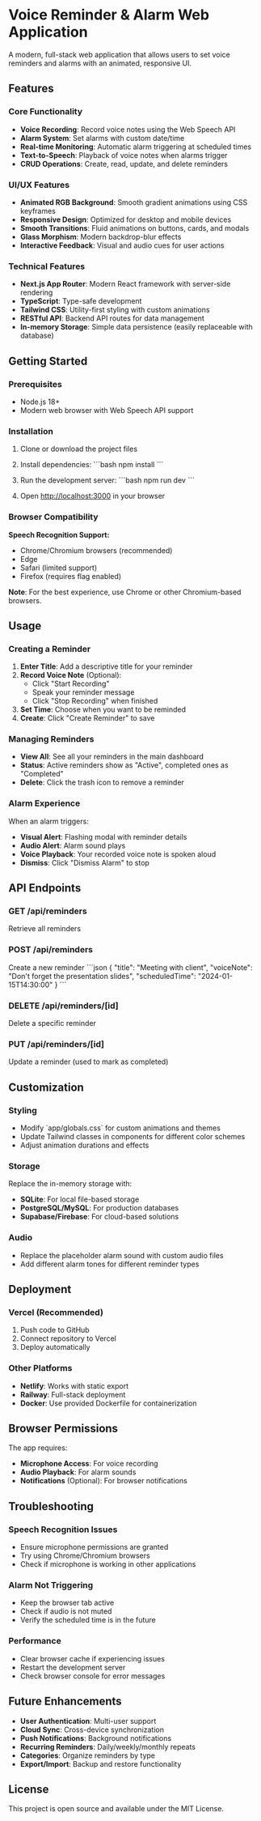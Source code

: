 # Voice Reminder & Alarm Web Application

A modern, full-stack web application that allows users to set voice reminders and alarms with an animated, responsive UI.

## Features

### Core Functionality
- **Voice Recording**: Record voice notes using the Web Speech API
- **Alarm System**: Set alarms with custom date/time
- **Real-time Monitoring**: Automatic alarm triggering at scheduled times
- **Text-to-Speech**: Playback of voice notes when alarms trigger
- **CRUD Operations**: Create, read, update, and delete reminders

### UI/UX Features
- **Animated RGB Background**: Smooth gradient animations using CSS keyframes
- **Responsive Design**: Optimized for desktop and mobile devices
- **Smooth Transitions**: Fluid animations on buttons, cards, and modals
- **Glass Morphism**: Modern backdrop-blur effects
- **Interactive Feedback**: Visual and audio cues for user actions

### Technical Features
- **Next.js App Router**: Modern React framework with server-side rendering
- **TypeScript**: Type-safe development
- **Tailwind CSS**: Utility-first styling with custom animations
- **RESTful API**: Backend API routes for data management
- **In-memory Storage**: Simple data persistence (easily replaceable with database)

## Getting Started

### Prerequisites
- Node.js 18+ 
- Modern web browser with Web Speech API support

### Installation

1. Clone or download the project files
2. Install dependencies:
   \`\`\`bash
   npm install
   \`\`\`

3. Run the development server:
   \`\`\`bash
   npm run dev
   \`\`\`

4. Open [http://localhost:3000](http://localhost:3000) in your browser

### Browser Compatibility

**Speech Recognition Support:**
- Chrome/Chromium browsers (recommended)
- Edge
- Safari (limited support)
- Firefox (requires flag enabled)

**Note**: For the best experience, use Chrome or other Chromium-based browsers.

## Usage

### Creating a Reminder

1. **Enter Title**: Add a descriptive title for your reminder
2. **Record Voice Note** (Optional): 
   - Click "Start Recording" 
   - Speak your reminder message
   - Click "Stop Recording" when finished
3. **Set Time**: Choose when you want to be reminded
4. **Create**: Click "Create Reminder" to save

### Managing Reminders

- **View All**: See all your reminders in the main dashboard
- **Status**: Active reminders show as "Active", completed ones as "Completed"
- **Delete**: Click the trash icon to remove a reminder

### Alarm Experience

When an alarm triggers:
- **Visual Alert**: Flashing modal with reminder details
- **Audio Alert**: Alarm sound plays
- **Voice Playback**: Your recorded voice note is spoken aloud
- **Dismiss**: Click "Dismiss Alarm" to stop

## API Endpoints

### GET /api/reminders
Retrieve all reminders

### POST /api/reminders
Create a new reminder
\`\`\`json
{
  "title": "Meeting with client",
  "voiceNote": "Don't forget the presentation slides",
  "scheduledTime": "2024-01-15T14:30:00"
}
\`\`\`

### DELETE /api/reminders/[id]
Delete a specific reminder

### PUT /api/reminders/[id]
Update a reminder (used to mark as completed)

## Customization

### Styling
- Modify \`app/globals.css\` for custom animations and themes
- Update Tailwind classes in components for different color schemes
- Adjust animation durations and effects

### Storage
Replace the in-memory storage with:
- **SQLite**: For local file-based storage
- **PostgreSQL/MySQL**: For production databases
- **Supabase/Firebase**: For cloud-based solutions

### Audio
- Replace the placeholder alarm sound with custom audio files
- Add different alarm tones for different reminder types

## Deployment

### Vercel (Recommended)
1. Push code to GitHub
2. Connect repository to Vercel
3. Deploy automatically

### Other Platforms
- **Netlify**: Works with static export
- **Railway**: Full-stack deployment
- **Docker**: Use provided Dockerfile for containerization

## Browser Permissions

The app requires:
- **Microphone Access**: For voice recording
- **Audio Playback**: For alarm sounds
- **Notifications** (Optional): For browser notifications

## Troubleshooting

### Speech Recognition Issues
- Ensure microphone permissions are granted
- Try using Chrome/Chromium browsers
- Check if microphone is working in other applications

### Alarm Not Triggering
- Keep the browser tab active
- Check if audio is not muted
- Verify the scheduled time is in the future

### Performance
- Clear browser cache if experiencing issues
- Restart the development server
- Check browser console for error messages

## Future Enhancements

- **User Authentication**: Multi-user support
- **Cloud Sync**: Cross-device synchronization
- **Push Notifications**: Background notifications
- **Recurring Reminders**: Daily/weekly/monthly repeats
- **Categories**: Organize reminders by type
- **Export/Import**: Backup and restore functionality

## License

This project is open source and available under the MIT License.
